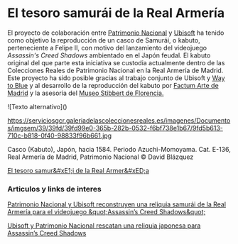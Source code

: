 # El tesoro samurái de la Real Armería

El proyecto de colaboración entre [Patrimonio Nacional](https://www.patrimonionacional.es/) y [Ubisoft](https://www.ubisoft.com/es-es/) ha tenido como objetivo la reproducción de un casco de Samurái, o kabuto, perteneciente a Felipe II, con motivo del lanzamiento del videojuego *Assassin's Creed Shadows* ambientado en el Japón feudal. El kabuto original del que parte esta iniciativa se custodia actualmente dentro de las Colecciones Reales de Patrimonio Nacional en la Real Armería de Madrid. Este proyecto ha sido posible gracias al trabajo conjunto de Ubisoft y [Way to Blue](https://www.instagram.com/waytobluees/) y al desarrollo de la reproducción del kabuto por [Factum Arte de Madrid](https://www.factum-arte.com/es/inicio) y la asesoría del [Museo Stibbert de Florencia.](https://www.museostibbert.it/frontend/index.php?lang=ES)

!\[Texto alternativo]\()

https://serviciosgcr.galeriadelascoleccionesreales.es/imagenes/Documentos/imgsem/39/39fd/39fd99e0-365b-282b-0532-f6bf738e1b67/9fd5b613-710c-b818-0f40-98833f96b661.jpg

Casco (Kabuto), Japón, hacia 1584. Periodo Azuchi-Momoyama. Cat. E-136, Real Armería de Madrid, Patrimonio Nacional © David Blázquez

[El tesoro samur\&#xE1;i de la Real Armer\&#xED;a](https://www.galeriadelascoleccionesreales.es/exposicion/el-tesoro-samurai-de-la-real-armeria/39fd99e0-365b-282b-0532-f6bf738e1b67)

### Articulos y links de interes

[Patrimonio Nacional y Ubisoft reconstruyen una reliquia samurái de la Real Armería para el videojuego \&quot;Assassin’s Creed Shadows\&quot;](https://www.patrimonionacional.es/actualidad/noticias/patrimonio-nacional-y-ubisoft-reconstruyen-una-reliquia-samurai-de-la-real)

[Ubisoft y Patrimonio Nacional rescatan una reliquia japonesa para Assassin’s Creed Shadows](https://www.eldesmarque.com/videojuegos/20250305/ubisoft-y-patrimonio-nacional-rescatan-una-reliquia-japonesa-para-assassins-creed-shadows_300604991.html)





